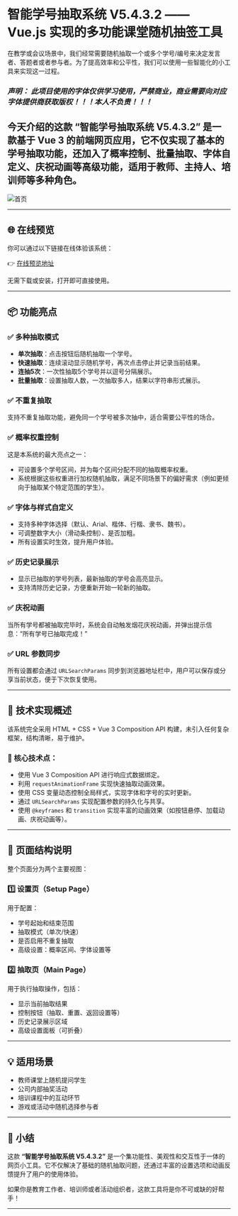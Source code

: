 # 智能学号抽取系统 V5.4.3.2 —— Vue.js 实现的多功能课堂随机抽签工具

在教学或会议场景中，我们经常需要随机抽取一个或多个学号/编号来决定发言者、答题者或者参与者。为了提高效率和公平性，我们可以使用一些智能化的小工具来实现这一过程。

### ***声明： 此项目使用的字体仅供学习使用，严禁商业，商业需要向对应字体提供商获取版权！！！本人不负责！！！***

今天介绍的这款 **“智能学号抽取系统 V5.4.3.2”** 是一款基于 Vue 3 的前端网页应用，它不仅实现了基本的学号抽取功能，还加入了概率控制、批量抽取、字体自定义、庆祝动画等高级功能，适用于教师、主持人、培训师等多种角色。
---
 ![首页](https://i-blog.csdnimg.cn/direct/361c37f12d12427096769a72b1ec8199.png#pic_center)

---

## 🌐 在线预览

你可以通过以下链接在线体验该系统：

👉 [在线预览地址](https://www.html2web.com/view/6867ec8912c1e7b5b4b1ee4e)

无需下载或安装，打开即可直接使用。






---
## 📦 功能亮点

### ✅ 多种抽取模式
- **单次抽取**：点击按钮后随机抽取一个学号。
- **快速抽取**：连续滚动显示随机学号，再次点击停止并记录当前结果。
- **连抽5次**：一次性抽取5个学号并以逗号分隔展示。
- **批量抽取**：设置抽取人数，一次抽取多人，结果以字符串形式展示。

### ✅ 不重复抽取
支持不重复抽取功能，避免同一个学号被多次抽中，适合需要公平性的场合。

### ✅ 概率权重控制
这是本系统的最大亮点之一：
- 可设置多个学号区间，并为每个区间分配不同的抽取概率权重。
- 系统根据这些权重进行加权随机抽取，满足不同场景下的偏好需求（例如更倾向于抽取某个特定范围的学生）。

### ✅ 字体与样式自定义
- 支持多种字体选择（默认、Arial、楷体、行楷、隶书、魏书）。
- 可调整数字大小（滑动条控制）、是否加粗。
- 所有设置实时生效，提升用户体验。

### ✅ 历史记录展示
- 显示已抽取的学号列表，最新抽取的学号会高亮显示。
- 支持清除历史记录，方便重新开始一轮新的抽取。

### ✅ 庆祝动画
当所有学号都被抽取完毕时，系统会自动触发烟花庆祝动画，并弹出提示信息：“所有学号已抽取完成！”

### ✅ URL 参数同步
所有设置都会通过 `URLSearchParams` 同步到浏览器地址栏中，用户可以保存或分享当前状态，便于下次恢复使用。

---

## 🧠 技术实现概述

该系统完全采用 HTML + CSS + Vue 3 Composition API 构建，未引入任何复杂框架，结构清晰，易于维护。

### 🔧 核心技术点：
- 使用 Vue 3 Composition API 进行响应式数据绑定。
- 利用 `requestAnimationFrame` 实现快速抽取动画效果。
- 使用 CSS 变量动态控制全局样式，实现字体和字号的实时更新。
- 通过 `URLSearchParams` 实现配置参数的持久化与共享。
- 使用 `@keyframes` 和 `transition` 实现丰富的动画效果（如按钮悬停、加载动画、庆祝动画等）。

---

## 📐 页面结构说明

整个页面分为两个主要视图：

### 1️⃣ 设置页（Setup Page）
用于配置：
- 学号起始和结束范围
- 抽取模式（单次/快速）
- 是否启用不重复抽取
- 高级设置：概率区间、字体设置等

### 2️⃣ 抽取页（Main Page）
用于执行抽取操作，包括：
- 显示当前抽取结果
- 控制按钮（抽取、重置、返回设置等）
- 历史记录展示区域
- 高级设置面板（可折叠）

---

## 💡 适用场景

- 教师课堂上随机提问学生
- 公司内部抽奖活动
- 培训课程中的互动环节
- 游戏或活动中随机选择参与者

---

## 📌 小结

这款 **“智能学号抽取系统 V5.4.3.2”** 是一个集功能性、美观性和交互性于一体的网页小工具。它不仅解决了基础的随机抽取问题，还通过丰富的设置选项和动画反馈提升了用户的使用体验。

如果你是教育工作者、培训师或者活动组织者，这款工具将是你不可或缺的好帮手！

---



